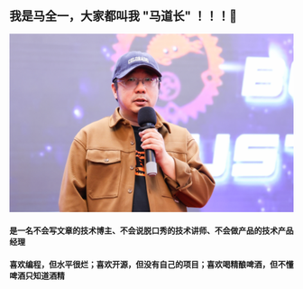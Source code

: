 <!--
**genedna/genedna** is a ✨ _special_ ✨ repository because its `README.md` (this file) appears on your GitHub profile.

Here are some ideas to get you started:

- 🔭 I’m currently working on ...
- 🌱 I’m currently learning ...
- 👯 I’m looking to collaborate on ...
- 🤔 I’m looking for help with ...
- 💬 Ask me about ...
- 📫 How to reach me: ...
- 😄 Pronouns: ...
- ⚡ Fun fact: ...
-->
## 我是马全一，大家都叫我 "马道长" ！！！👋

[![Profile](https://github.com/genedna/genedna/blob/main/host.jpeg)](https://maquanyi.com)

<h4>是一名不会写文章的技术博主、不会说脱口秀的技术讲师、不会做产品的技术产品经理</h4>

<h4>喜欢编程，但水平很烂；喜欢开源，但没有自己的项目；喜欢喝精酿啤酒，但不懂啤酒只知道酒精</h4>
